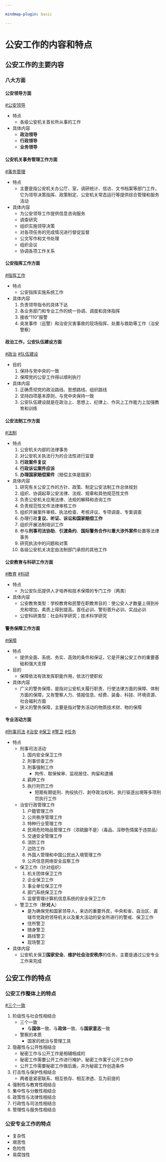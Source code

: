 ```yaml
---

mindmap-plugin: basic

---
```


# 公安工作的内容和特点

## 公安工作的主要内容

### 八大方面

#### 公安领导方面

[#公安领导](app://obsidian.md/index.html#%E5%85%AC%E5%AE%89%E9%A2%86%E5%AF%BC)

- 特点
    - 各级公安机关首长所从事的工作
- 具体内容
    - **政治领导**
    - **行政领导**
    - **业务领导**

#### 公安机关事务管理工作方面

[#事务管理](app://obsidian.md/index.html#%E4%BA%8B%E5%8A%A1%E7%AE%A1%E7%90%86)

- 特点
    - 主要是指公安机关办公厅、室，调研统计、信访、文书档案等部门工作，它为领导决策指挥、政策制定、公安机关常态运行等提供综合管理和服务活动
- 具体内容
    - 为公安领导工作提供信息咨询服务
    - 调查研究
    - 组织实施领导决策
    - 对各项任务的完成情况进行督促监督
    - 公文写作和文书处理
    - 组织会议
    - 协调各项工作关系

#### 公安指挥工作方面

[#指挥工作](app://obsidian.md/index.html#%E6%8C%87%E6%8C%A5%E5%B7%A5%E4%BD%9C)

- 特点
    - 公安指挥实施系统工作
- 具体内容
    1. 负责领导指令的具体下达
    2. 各业务部门和专业工作的统一协调、调度和具体指挥
    3. 接收“110”报警
    4. 突发事件（巡警）和治安灾害事故的现场指挥、处置与救助等工作（治安警察）

#### 政治工作，公安队伍建设方面

[#政治](app://obsidian.md/index.html#%E6%94%BF%E6%B2%BB) [#队伍建设](app://obsidian.md/index.html#%E9%98%9F%E4%BC%8D%E5%BB%BA%E8%AE%BE)

- 目的
    1. 保持与党中央的一致
    2. 保障党的公安工作得以顺利执行
- 具体内容
    1. 正确贯彻党的政治路线、思想路线、组织路线
    2. 坚持四项基本原则，与党中央保持一致
    3. 公安队伍建设就是在政治上、思想上、纪律上、作风上工作能力上加强教育和训练

#### 公安法制工作方面

[#法制](app://obsidian.md/index.html#%E6%B3%95%E5%88%B6)

- 特点
    1. 公安机关内部的法律事务
    2. 对公安机关执法行为的合法性进行监督
    3. **行政案件复议**
    4. **行政诉讼案件应诉**
    5. **办理国家赔偿案件**（赔偿主体是国家）
- 具体内容
    1. 研究有关公安工作的方针、政策、制定公安法制工作总体规划
    2. 组织、协调起草公安法律、法规、规章和其他规范性文件
    3. 负责公安机关应用法律、法规的解释和咨询工作
    4. 负责规范性文件法律审核工作
    5. 组织开展案件审核、执法检查、考核评议、专项调查、专案调查
    6. 办理行政**复议、听证、诉讼和国家赔偿工作**
    7. 组织开展法制培训工作
    8. 参与**刑事司法协助**、**引渡条约**、**国际警务合作**和**重大涉外案件**处置等法律事务
    9. 研究执法中的问题和对策
    10. 各级公安机关决定由法制部门承担的其他工作

#### 公安教育与科研工作方面

[#教育](app://obsidian.md/index.html#%E6%95%99%E8%82%B2) [#科研](app://obsidian.md/index.html#%E7%A7%91%E7%A0%94)

- 特点
    - 为公安队伍提供人才培养和技术保障的专门工作（两类）
- 具体内容
    - 公安教育类型：学校教育和民警在职教育目的：使公安人才数量上得到补充和增加，素质上得到提高。首任必训、警衔晋升必训、实战必训
    - 公安科研类型：社会科学研究；技术科学研究

#### 警务保障工作方面

[#保障](app://obsidian.md/index.html#%E4%BF%9D%E9%9A%9C)

- 特点
    - 提供全面、系统、务实、高效的条件和保证，它是开展公安工作的重要基础和强大支撑
- 目的
    - 保障依法有效发挥职能作用，依法行使职权
- 具体内容
    - 广义的警务保障，是指对公安机关履行职责、行使法律方面的保障、体制方面的保障，又有警察人力、情报信息、经费、装备、科技、环境资源、社会福利方面
    - 狭义的警务保障，主要是指对警务活动的物质技术财、物的保障

#### 专业活动方面

[#刑事司法](app://obsidian.md/index.html#%E5%88%91%E4%BA%8B%E5%8F%B8%E6%B3%95) [#治安](app://obsidian.md/index.html#%E6%B2%BB%E5%AE%89) [#保卫](app://obsidian.md/index.html#%E4%BF%9D%E5%8D%AB) [#警卫](app://obsidian.md/index.html#%E8%AD%A6%E5%8D%AB) [#任务](app://obsidian.md/index.html#%E4%BB%BB%E5%8A%A1)

- 特点
    - 刑事司法活动
        1. 国内安全保卫工作
        2. 刑事侦查工作
        3. 刑事强制工作
            - 拘传、取保候审、监视居住、拘留和逮捕
        4. 羁押工作
        5. 执行刑罚工作
            - 短期有期徒刑、拘役执行、剥夺政治权利、执行驱逐出境等多项刑罚执行工作
    - 治安行政管理工作
        1. 户籍管理工作
        2. 公共秩序管理工作
        3. 特种行业管理工作
        4. 民用危险物品管理工作（浓硫酸不是）（毒品、淫秽色情属于违禁品）
        5. 交通安全管理工作
        6. 消防工作
        7. 边防工作
        8. 外国人管理和中国公民出入境管理工作
        9. 公共信息网络安全监察工作
    - 保卫工作（针对组织）
        1. 机关团体保卫工作
        2. 企业保卫工作
        3. 事业单位保卫工作
        4. 部门系统保卫工作
        5. 监督管理计算机信息系统的安全保卫工作
    - 警卫工作（**针对人**）
        - 是为确保党和国家领导人，来访的重要外宾，中央和省、自治区、直辖市党政府领导机关以及重大活动的安全所进行的警戒、保卫工作
        - 住所警卫
        - 随身警卫
        - 路线警卫
        - 现场警卫
- 具体内容
    - 公安机关保卫**国家安全**、**维护社会治安秩序**的任务，主要是通过公安专业工作来完成

## 公安工作的特点

### 公安工作整体上的特点

[#三个一致](app://obsidian.md/index.html#%E4%B8%89%E4%B8%AA%E4%B8%80%E8%87%B4)

1. 阶级性与社会性相结合
    - 三个一致
        - 与**国体**一致、与**政体**一致、与**国家意志**一致
    - 警察的本质
        - 国家的统治与管理工具
2. 隐蔽性与公开性相结合
    - 秘密工作与公开工作是相辅相成的
    - 秘密工作需要公开工作进行掩护，秘密工作寓于公开工作中
    - 公开工作需要秘密工作做后盾，并为秘密工作创造条件
3. 打击性与保护性相结合
    - 两者是紧密联系、相互依存、相互渗透、互为前提的
4. 强制性与教育性相结合
5. 集中性与分散性相结合
6. 政策性与法律性相结合
7. 行政性与司法性相结合
8. 管理性与服务性相结合

### 公安专业工作的特点

- 复杂性
- 艰苦性
- 危险性
- 易腐蚀性